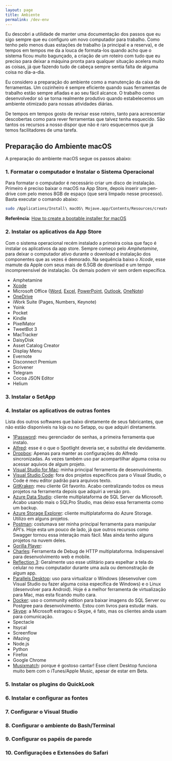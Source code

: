 ```yaml
---
layout: page
title: Ambiente
permalink: /dev-env
---
```


Eu descobri a utilidade de manter uma documentação dos passos que eu sigo sempre que eu configuro um novo computador para trabalho. Como tenho pelo menos duas estações de trabalho (a principal e a reserva), e de tempos em tempos me da a louca de formata-los quando acho que o sistema ficou muito bagunçado, a criação de um roteiro com tudo que eu preciso para deixar a máquina pronta para qualquer situação acelera muito as coisas, já que fazendo tudo de cabeça sempre sentia falta de alguma coisa no dia-a-dia.

Eu considero a preparação do ambiente como a manutenção da caixa de ferramentas. Um cozinheiro é sempre eficiente quando suas ferramentas de trabalho estão sempre afiadas e ao seu fácil alcance. O trabalho como desenvolvedor só se torna realmente produtivo quando estabelecemos um ambiente otimizado para nossas atividades diárias.

De tempos em tempos gosto de revisar esse roteiro, tanto para acrescentar descobertas como para rever ferramentas que talvez tenha esquecido. São tantos os recursos a nosso dispor que não é raro esquecermos que já temos facilitadores de uma tarefa.

## Preparação do Ambiente macOS
A preparação do ambiente macOS segue os passos abaixo:

### 1. Formatar o computador e Instalar o Sistema Operacional
Para formatar o computador é necessário criar um disco de instalação. Primeiro é preciso baixar o macOS na App Store, depois inserir um pen-drive com pelo menos 8GB de espaço (que será limpado nesse processo). Basta executar o comando abaixo:

```bash
sudo /Applications/Install\ macOS\ Mojave.app/Contents/Resources/createinstallmedia --volume /Volumes/MyVolume
```

**Referência**: [How to create a bootable installer for macOS](https://support.apple.com/en-us/HT201372)

### 2. Instalar os aplicativos da App Store
Com o sistema operacional recém instalado a primeira coisa que faço é instalar os aplicativos da app store. Sempre começo pelo _Amphetamine_, para deixar o computador ativo durante o download e instalação dos componentes que as vezes é demorado. Na sequência baixo o _Xcode_, esse mamute da Apple com seus mais de 6.5GB de download e um tempo incompreensível de instalação. Os demais podem vir sem ordem específica.

* Amphetamine
* [Xcode](https://itunes.apple.com/br/app/xcode/id497799835?l=en&mt=12)
* Microsoft Office ([Word](https://itunes.apple.com/br/app/microsoft-word/id462054704?l=en&mt=12), [Excel](https://itunes.apple.com/br/app/microsoft-excel/id462058435?l=en&mt=12), [PowerPoint](https://itunes.apple.com/br/app/microsoft-powerpoint/id462062816?l=en&mt=12), [Outlook](https://itunes.apple.com/br/app/microsoft-outlook/id985367838?l=en&mt=12), [OneNote](https://itunes.apple.com/br/app/microsoft-onenote/id784801555?l=en&mt=12))
* [OneDrive](https://itunes.apple.com/br/app/onedrive/id823766827?l=en&mt=12)
* iWork Suite (Pages, Numbers, Keynote)
* Yoink
* Pocket
* Kindle
* PixelMator
* TweetBot 3
* MacTracker
* DaisyDisk
* Asset Catalog Creator
* Display Menu
* Evernote
* Disconnect Premium
* Scrivener
* Telegram
* Cocoa JSON Editor
* Helium

### 3. Instalar o SetApp


### 4. Instalar os aplicativos de outras fontes
Lista dos outros softwares que baixo diretamente de seus fabricantes, que não estão disponíveis na loja ou no Setapp, ou que adquiri diretamente.

* [1Password](https://1password.com/downloads/mac/): meu gerenciador de senhas, a primeira ferramenta que instalo.
* [Alfred](https://www.alfredapp.com): esse é o que o Spotlight deveria ser, e substitui ele devidamente.
* [Dropbox](https://www.dropbox.com/downloading): Apenas para manter as configurações do Alfredo sincronizadas. As vezes também uso par acompartilhar alguma coisa ou acessar aquivos de algum projeto.
* [Visual Studio for Mac](https://visualstudio.microsoft.com/downloads/): minha principal ferramenta de desenvolvimento.
* [Visual Studio Code](https://code.visualstudio.com/download): fora dos projetos específicos para o Visual Studio, o Code é meu editor padrão para arquivos texto.
* [GitKraken](https://www.gitkraken.com/download): meu cliente Git favorito. Acabo centralizando todos os meus projetos na ferramenta depois que adquiri a versão pro.
* [Azure Data Studio](https://docs.microsoft.com/en-us/sql/azure-data-studio/download): cliente multiplataforma de SQL Server da Microsoft. Acabo usando mais o SQLPro Studio, mas deixo essa ferramenta como um backup.
* [Azure Storage Explorer](https://azure.microsoft.com/en-us/features/storage-explorer/): cliente multiplataforma do Azure Storage. Utilizo em alguns projetos.
* [Postman](https://www.getpostman.com/downloads/): costumava ser minha principal ferramenta para manipular API's. Hoje esta um pouco de lado, já que outros recursos como Swagger tornou essa interação mais fácil. Mas ainda tenho alguns projetos na nuvem deles.
* [Gorilla Player](https://github.com/UXDivers/Gorilla-Player-Support/releases/download/v1.5.0.0/Gorilla.Player-1.5.0.dmg): 
* [Charles](https://www.charlesproxy.com/download/): Ferramenta de Debug de HTTP multiplataforma. Indispensável para desenvolvimento web e mobile.
* [Reflection 3](https://www.airsquirrels.com/reflector/try): Geralmente uso esse utilitário para espelhar a tela do celular no meu computador durante uma aula ou demonstração de algum app.
* [Parallels Desktop](https://www.parallels.com/products/desktop/download/): uso para virtualizar o Windows (desenvolver com Visual Studio ou fazer alguma coisa específica de Windows) e o Linux (desenvolver para Android). Hoje é a melhor ferramenta de virtualização para Mac, mas esta ficando muito cara.
* [Docker](https://hub.docker.com/editions/community/docker-ce-desktop-mac): uso o community edition para baixar imagens do SQL Server ou Postgree para desenvolvimento. Estou com livros para estudar mais.
* [Skype](https://www.skype.com/en/get-skype/): a Microsoft estragou o Skype, é fato, mas os clientes ainda usam para comunicação.
* Spectacle
* Itsycal
* Screenflow
* iMazing
* Node.js
* Python
* Firefox
* Google Chrome
* [Musixmatch](http://about.musixmatch.com/desktop-app): porque é gostoso cantar! Esse client Desktop funciona muito bem com o iTunes/Apple Music, apesar de estar em Beta.

### 5. Instalar os plugins do QuickLook
### 6. Instalar e configurar as fontes
### 7. Configurar o Visual Studio
### 8. Configurar o ambiente do Bash/Terminal
### 9. Configurar os papéis de parede
### 10. Configurações e Extensões do Safari